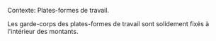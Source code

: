 Contexte: Plates-formes de travail.

Les garde-corps des plates-formes de travail sont solidement fixés à l'intérieur des montants.